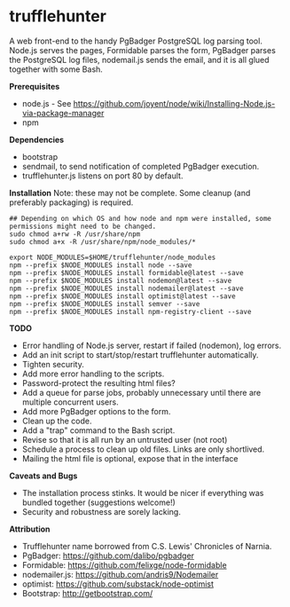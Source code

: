 trufflehunter
=============

A web front-end to the handy PgBadger PostgreSQL log parsing tool.
Node.js serves the pages, Formidable parses the form, PgBadger parses the PostgreSQL log files, nodemail.js sends the email, and it is all glued together with some Bash.


**Prerequisites**
- node.js - See https://github.com/joyent/node/wiki/Installing-Node.js-via-package-manager
- npm

**Dependencies**
- bootstrap
- sendmail, to send notification of completed PgBadger execution.
- trufflehunter.js listens on port 80 by default.


**Installation**
Note: these may not be complete. Some cleanup (and preferably packaging) is required.

    ## Depending on which OS and how node and npm were installed, some permissions might need to be changed.
    sudo chmod a+rw -R /usr/share/npm
    sudo chmod a+x -R /usr/share/npm/node_modules/*
    
    export NODE_MODULES=$HOME/trufflehunter/node_modules
    npm --prefix $NODE_MODULES install node --save
    npm --prefix $NODE_MODULES install formidable@latest --save
    npm --prefix $NODE_MODULES install nodemon@latest --save
    npm --prefix $NODE_MODULES install nodemailer@latest --save
    npm --prefix $NODE_MODULES install optimist@latest --save
    npm --prefix $NODE_MODULES install semver --save
    npm --prefix $NODE_MODULES install npm-registry-client --save



**TODO**
- Error handling of Node.js server, restart if failed (nodemon), log errors.
- Add an init script to start/stop/restart trufflehunter automatically.
- Tighten security.
- Add more error handling to the scripts.
- Password-protect the resulting html files?
- Add a queue for parse jobs, probably unnecessary until there are multiple concurrent users.
- Add more PgBadger options to the form.
- Clean up the code.
- Add a "trap" command to the Bash script.
- Revise so that it is all run by an untrusted user (not root)
- Schedule a process to clean up old files. Links are only shortlived.
- Mailing the html file is optional, expose that in the interface


**Caveats and Bugs**
- The installation process stinks. It would be nicer if everything was bundled together (suggestions welcome!)
- Security and robustness are sorely lacking.


**Attribution**
- Trufflehunter name borrowed from C.S. Lewis' Chronicles of Narnia.
- PgBadger: https://github.com/dalibo/pgbadger
- Formidable: https://github.com/felixge/node-formidable
- nodemailer.js: https://github.com/andris9/Nodemailer
- optimist: https://github.com/substack/node-optimist
- Bootstrap: http://getbootstrap.com/
